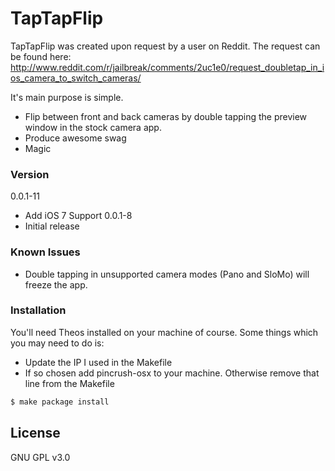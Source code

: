 # TapTapFlip

TapTapFlip was created upon request by a user on Reddit. The request can be found here: http://www.reddit.com/r/jailbreak/comments/2uc1e0/request_doubletap_in_ios_camera_to_switch_cameras/

It's main purpose is simple.

  - Flip between front and back cameras by double tapping the preview window in the stock camera app.
  - Produce awesome swag
  - Magic

### Version
0.0.1-11
 - Add iOS 7 Support
0.0.1-8
 - Initial release


### Known Issues
 - Double tapping in unsupported camera modes (Pano and SloMo) will freeze the app.

### Installation

You'll need Theos installed on your machine of course. Some things which you may need to do is:
- Update the IP I used in the Makefile
- If so chosen add pincrush-osx to your machine. Otherwise remove that line from the Makefile

```sh
$ make package install
```

License
----

GNU GPL v3.0
